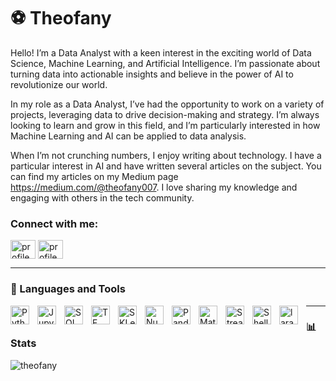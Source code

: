 # ⚽ Theofany

Hello! I’m a Data Analyst with a keen interest in the exciting world of Data Science, Machine Learning, and Artificial Intelligence. I’m passionate about turning data into actionable insights and believe in the power of AI to revolutionize our world.

In my role as a Data Analyst, I’ve had the opportunity to work on a variety of projects, leveraging data to drive decision-making and strategy. I’m always looking to learn and grow in this field, and I’m particularly interested in how Machine Learning and AI can be applied to data analysis.

When I’m not crunching numbers, I enjoy writing about technology. I have a particular interest in AI and have written several articles on the subject. You can find my articles on my Medium page https://medium.com/@theofany007. I love sharing my knowledge and engaging with others in the tech community. 

<h3 align="left">Connect with me:</h3>
<p align="left">
<a href="https://www.linkedin.com/in/muhammad-theofany-769804190/" target="blank"><img align="center" src="https://raw.githubusercontent.com/rahuldkjain/github-profile-readme-generator/master/src/images/icons/Social/linked-in-alt.svg" alt="profile linkedin" height="30" width="40" /></a>
<a href="https://www.instagram.com/theofany07/" target="blank"><img align="center" src="https://raw.githubusercontent.com/rahuldkjain/github-profile-readme-generator/master/src/images/icons/Social/instagram.svg" alt="profile instagram" height="30" width="40" /></a>
</p>

---

### 🧰 Languages and Tools
<p>
<img align="left" alt="Python" width="30px" style="padding-right:10px;" src="https://cdn.jsdelivr.net/gh/devicons/devicon@latest/icons/python/python-original.svg"/>
<img align="left" alt="Jupyter" width="30px" style="padding-right:10px;" src="https://cdn.jsdelivr.net/gh/devicons/devicon@latest/icons/jupyter/jupyter-original-wordmark.svg"/>
<img align="left" alt="SQL" width="30px" style="padding-right:10px;" src="https://cdn.jsdelivr.net/gh/devicons/devicon@latest/icons/mysql/mysql-original-wordmark.svg"/>
<img align="left" alt="TF" width="30px" style="padding-right:10px;" src="https://cdn.jsdelivr.net/gh/devicons/devicon@latest/icons/tensorflow/tensorflow-original.svg"/>
<img align="left" alt="SKLearn" width="30px" style="padding-right:10px;" src="https://cdn.jsdelivr.net/gh/devicons/devicon@latest/icons/scikitlearn/scikitlearn-original.svg"/>
<img align="left" alt="Numpy" width="30px" style="padding-right:10px;" src="https://cdn.jsdelivr.net/gh/devicons/devicon@latest/icons/numpy/numpy-plain-wordmark.svg"/>
<img align="left" alt="Pandas" width="30px" style="padding-right:10px;" src="https://cdn.jsdelivr.net/gh/devicons/devicon@latest/icons/pandas/pandas-plain.svg"/>
<img align="left" alt="Matplotlib" width="30px" style="padding-right:10px;" src="https://cdn.jsdelivr.net/gh/devicons/devicon@latest/icons/matplotlib/matplotlib-plain-wordmark.svg"/>
<img align="left" alt="Streamlit" width="30px" style="padding-right:10px;" src="https://cdn.jsdelivr.net/gh/devicons/devicon@latest/icons/streamlit/streamlit-original.svg"/>
<img align="left" alt="Shell" width="30px" style="padding-right:10px;" src="https://cdn.jsdelivr.net/gh/devicons/devicon@latest/icons/powershell/powershell-plain.svg"/>
<img align="left" alt="laravel" width="30px" style="padding-right:10px;" src="https://cdn.jsdelivr.net/gh/devicons/devicon@latest/icons/laravel/laravel-original.svg"/>
</p>

---

### 📊 Stats
<p><img align="center" src="https://github-readme-stats.vercel.app/api/top-langs?username=theofany&show_icons=true&locale=en&layout=compact" alt="theofany" /></p>

          




